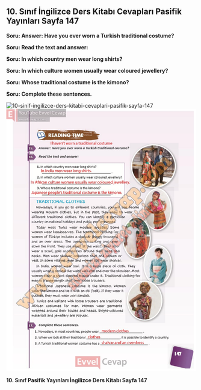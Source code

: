 ## 10. Sınıf İngilizce Ders Kitabı Cevapları Pasifik Yayınları Sayfa 147

**Soru: Answer: Have you ever worn a Turkish traditional costume?**

**Soru: Read the text and answer:**

**Soru: In which country men wear long shirts?**

**Soru: In which culture women usually wear coloured jewellery?**

**Soru: Whose traditional costume is the kimono?**

**Soru: Complete these sentences.**

![10-sinif-ingilizce-ders-kitabi-cevaplari-pasifik-sayfa-147]()![10-sinif-ingilizce-ders-kitabi-cevaplari-pasifik-sayfa-147](./image1.webp)

**10. Sınıf Pasifik Yayınları İngilizce Ders Kitabı Sayfa 147**